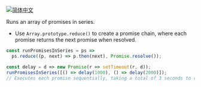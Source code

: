 
<a href="./README.zh-CN.md" target="_blank"><img src="https://img.shields.io/badge/-%E7%AE%80%E4%BD%93%E4%B8%AD%E6%96%87-gray" alt="简体中文"/></a>

Runs an array of promises in series.

- Use `Array.prototype.reduce()` to create a promise chain, where each promise returns the next promise when resolved.

```js
const runPromisesInSeries = ps =>
  ps.reduce((p, next) => p.then(next), Promise.resolve());
```

```js
const delay = d => new Promise(r => setTimeout(r, d));
runPromisesInSeries([() => delay(1000), () => delay(2000)]);
// Executes each promise sequentially, taking a total of 3 seconds to complete
```
